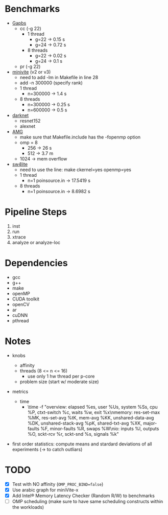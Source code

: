 # Benchmarks

- [Gapbs](https://github.com/sbeamer/gapbs)
	- cc (-g 22)
        - 1 thread
            - g=22 -> 0.15 s
            - g=24 -> 0.72 s
        - 8 threads
            - g=22 -> 0.02 s
            - g=24 -> 0.1 s
	- pr (-g 22)
- [minivite](https://gitlab.pnnl.gov/perf-lab/minivite-x) (v2 or v3)
    - need to add -lm in Makefile in line 28
	- add -n 300000 (specify rank)
    - 1 thread
        - n=300000 -> 1.4 s
    - 8 threads
        - n=300000 -> 0.25 s
        - n=600000 -> 0.5 s
- [darknet](https://github.com/pjreddie/darknet)
	- resnet152
	- alexnet
- [AMG](https://github.com/LLNL/AMG)
    - make sure that Makefile.include has the -fopenmp option
    - omp = 8
        - 256 -> 26 s
        - 512 -> 3.7 m
    - 1024 -> mem overflow
- [sw4lite](https://github.com/geodynamics/sw4lite)
    - need to use the line: make ckernel=yes openmp=yes
    - 1 thread
        - n=1 poinsource.in -> 17.5419 s
    - 8 threads
        - n=1 poinsource.in -> 8.6982 s

# Pipeline Steps

1. inst
2. run
3. xtrace
4. analyze or analyze-loc

# Dependencies

- gcc
- g++
- make
- openMP
- CUDA toolkit
- openCV
- ar
- cuDNN
- pthread

# Notes

- knobs
    - affinity
    - threads (8 <= n <= 16)
        - use only 1 hw thread per p-core
    - problem size (start w/ moderate size)

- metrics
    - time
        - \time -f "overview: elapsed %es, user %Us, system %Ss, cpu %P, ctxt-switch %c, waits %w, exit %x\nmemory: res-set-max %MK, res-set-avg %tK, mem-avg %KK, unshared-data-avg %DK, unshared-stack-avg %pK, shared-txt-avg %XK, major-faults %F, minor-faults %R, swaps %W\nio: inputs %I, outputs %O, sckt-rcv %r, sckt-snd %s, signals %k"

- first order statistics: compute means and stardard deviations of all experiments (-> to catch outliars)

# TODO

- [x] Test with NO affinity (`OMP_PROC_BIND=false`)
- [x] Use arabic graph for miniVite-x
- [x] Add Intel® Memory Latency Checker (Random R/W) to benchmarks
- [ ] OMP scheduling (make sure to have same scheduling constructs within the workloads)